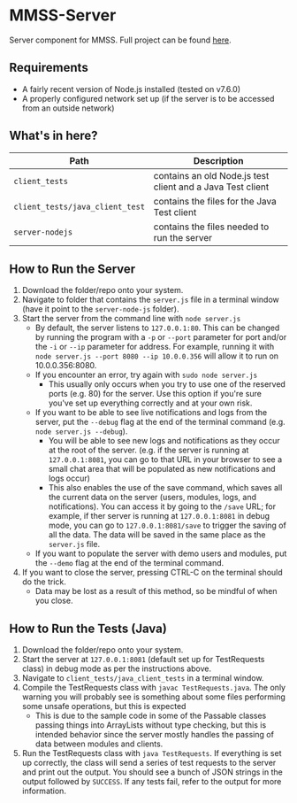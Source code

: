 # MMSS-Server
Server component for MMSS. Full project can be found [here](https://github.com/Walden1995/MMSS).

## Requirements
* A fairly recent version of Node.js installed (tested on v7.6.0)
* A properly configured network set up (if the server is to be accessed from an outside network)

## What's in here?
| Path | Description |
| --- | --- |
| `client_tests` | contains an old Node.js test client and a Java Test client |
| `client_tests/java_client_test` | contains the files for the Java Test client |
| `server-nodejs` | contains the files needed to run the server |

## How to Run the Server
1. Download the folder/repo onto your system.
2. Navigate to folder that contains the `server.js` file in a terminal window (have it point to the `server-node-js` folder).
3. Start the server from the command line with `node server.js`
    * By default, the server listens to `127.0.0.1:80`. This can be changed by running the program with a `-p` or `--port` parameter for port and/or the `-i` or `--ip` parameter for address. For example, running it with `node server.js --port 8080 --ip 10.0.0.356` will allow it to run on 10.0.0.356:8080.
    * If you encounter an error, try again with `sudo node server.js`
        * This usually only occurs when you try to use one of the reserved ports (e.g. 80) for the server. Use this option if you're sure you've set up everything correctly and at your own risk.
    * If you want to be able to see live notifications and logs from the server, put the `--debug` flag at the end of the terminal command (e.g. `node server.js --debug`). 
        * You will be able to see new logs and notifications as they occur at the root of the server. (e.g. if the server is running at `127.0.0.1:8081`, you can go to that URL in your browser to see a small chat area that will be populated as new notifications and logs occur)
        * This also enables the use of the save command, which saves all the current data on the server (users, modules, logs, and notifications). You can access it by going to the `/save` URL; for example, if ther server is running at `127.0.0.1:8081` in debug mode, you can go to `127.0.0.1:8081/save` to trigger the saving of all the data. The data will be saved in the same place as the `server.js` file.
    * If you want to populate the server with demo users and modules, put the `--demo` flag at the end of the terminal command.
4. If you want to close the server, pressing CTRL-C on the terminal should do the trick.
   * Data may be lost as a result of this method, so be mindful of when you close.

## How to Run the Tests (Java)
1. Download the folder/repo onto your system.
2. Start the server at `127.0.0.1:8081` (default set up for TestRequests class) in debug mode as per the instructions above.
3. Navigate to `client_tests/java_client_tests` in a terminal window.
4. Compile the TestRequests class with `javac TestRequests.java`. The only warning you will probably see is something about some files performing some unsafe operations, but this is expected
    * This is due to the sample code in some of the Passable classes passing things into ArrayLists without type checking, but this is intended behavior since the server mostly handles the passing of data between modules and clients.
5. Run the TestRequests class with `java TestRequests`. If everything is set up correctly, the class will send a series of test requests to the server and print out the output. You should see a bunch of JSON strings in the output followed by `SUCCESS`. If any tests fail, refer to the output for more information.